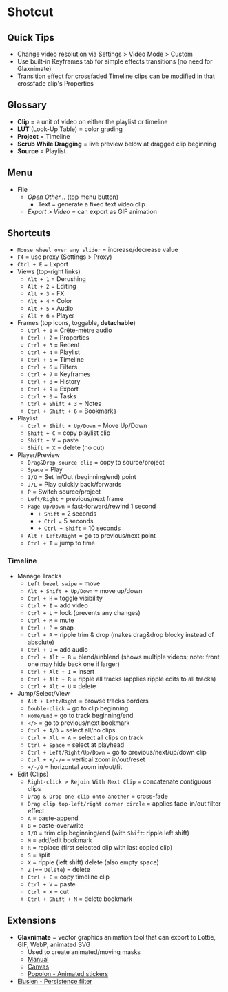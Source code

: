 # Shotcut

## Quick Tips

* Change video resolution via Settings > Video Mode > Custom
* Use built-in Keyframes tab for simple effects transitions (no need for Glaxnimate)
* Transition effect for crossfaded Timeline clips can be modified in that crossfade clip's Properties

## Glossary

* **Clip** = a unit of video on either the playlist or timeline
* **LUT** (Look-Up Table) = color grading
* **Project** = Timeline
* **Scrub While Dragging** = live preview below at dragged clip beginning
* **Source** = Playlist

## Menu

* File
  * _Open Other…_ (top menu button)
    * Text = generate a fixed text video clip
  * _Export > Video_ = can export as GIF animation

## Shortcuts

* `Mouse wheel over any slider` = increase/decrease value
* `F4` = use proxy (Settings > Proxy)
* `Ctrl + E` = Export
* Views (top-right links)
  * `Alt + 1` = Derushing
  * `Alt + 2` = Editing
  * `Alt + 3` = FX
  * `Alt + 4` = Color
  * `Alt + 5` = Audio
  * `Alt + 6` = Player
* Frames (top icons, toggable, **detachable**)
  * `Ctrl + 1` = Crête-mètre audio
  * `Ctrl + 2` = Properties
  * `Ctrl + 3` = Recent
  * `Ctrl + 4` = Playlist
  * `Ctrl + 5` = Timeline
  * `Ctrl + 6` = Filters
  * `Ctrl + 7` = Keyframes
  * `Ctrl + 8` = History
  * `Ctrl + 9` = Export
  * `Ctrl + 0` = Tasks
  * `Ctrl + Shift + 3` = Notes
  * `Ctrl + Shift + 6` = Bookmarks
* Playlist
  * `Ctrl + Shift + Up/Down` = Move Up/Down
  * `Shift + C` = copy playlist clip
  * `Shift + V` = paste
  * `Shift + X` = delete (no cut)
* Player/Preview
  * `Drag&Drop source clip` = copy to source/project
  * `Space` = Play
  * `I/O` = Set In/Out (beginning/end) point
  * `J/L` = Play quickly back/forwards
  * `P` = Switch source/project
  * `Left/Right` = previous/next frame
  * `Page Up/Down` = fast-forward/rewind 1 second
    * `+ Shift` = 2 seconds
    * `+ Ctrl` = 5 seconds
    * `+ Ctrl + Shift` = 10 seconds
  * `Alt + Left/Right` = go to previous/next point
  * `Ctrl + T` = jump to time

### Timeline

* Manage Tracks
  * `Left bezel swipe` = move
  * `Alt + Shift + Up/Down` = move up/down
  * `Ctrl + H` = toggle visibility
  * `Ctrl + I` = add video
  * `Ctrl + L` = lock (prevents any changes)
  * `Ctrl + M` = mute
  * `Ctrl + P` = snap
  * `Ctrl + R` = ripple trim & drop (makes drag&drop blocky instead of absolute)
  * `Ctrl + U` = add audio
  * `Ctrl + Alt + B` = blend/unblend (shows multiple videos; note: front one may hide back one if larger)
  * `Ctrl + Alt + I` = insert
  * `Ctrl + Alt + R` = ripple all tracks (applies ripple edits to all tracks)
  * `Ctrl + Alt + U` = delete
* Jump/Select/View
  * `Alt + Left/Right` = browse tracks borders
  * `Double-click` = go to clip beginning
  * `Home/End` = go to track beginning/end
  * `</>` = go to previous/next bookmark
  * `Ctrl + A/D` = select all/no clips
  * `Ctrl + Alt + A` = select all clips on track
  * `Ctrl + Space` = select at playhead
  * `Ctrl + Left/Right/Up/Down` = go to previous/next/up/down clip
  * `Ctrl + +/-/=` = vertical zoom in/out/reset
  * `+/-/0` = horizontal zoom in/out/fit
* Edit (Clips)
  * `Right-click > Rejoin With Next Clip` = concatenate contiguous clips
  * `Drag & Drop one clip onto another` = cross-fade
  * `Drag clip top-left/right corner circle` = applies fade-in/out filter effect
  * `A` = paste-append
  * `B` = paste-overwrite
  * `I/O` = trim clip beginning/end (with `Shift`: ripple left shift)
  * `M` = add/edit bookmark
  * `R` = replace (first selected clip with last copied clip)
  * `S` = split
  * `X` = ripple (left shift) delete (also empty space)
  * `Z` (== `Delete`) = delete
  * `Ctrl + C` = copy timeline clip
  * `Ctrl + V` = paste
  * `Ctrl + X` = cut
  * `Ctrl + Shift + M` = delete bookmark

## Extensions

* **Glaxnimate** = vector graphics animation tool that can export to Lottie, GIF, WebP, animated SVG
  * Used to create animated/moving masks
  * [Manual](https://glaxnimate.mattbas.org/manual)
  * [Canvas](https://glaxnimate.mattbas.org/manual/ui/canvas)
  * [Popolon - Animated stickers](https://popolon.org/gblog3/?p=1376)
* [Elusien - Persistence filter](https://www.elusien.co.uk/shotcut/filters/Persistence/index.html)
